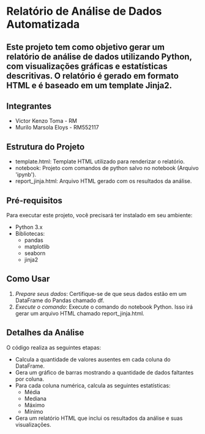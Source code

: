 # Relatório de Análise de Dados Automatizada

## Este projeto tem como objetivo gerar um relatório de análise de dados utilizando Python, com visualizações gráficas e estatísticas descritivas. O relatório é gerado em formato HTML e é baseado em um template Jinja2.

## Integrantes
- Victor Kenzo Toma - RM
- Murilo Marsola Eloys - RM552117

## Estrutura do Projeto

- template.html: Template HTML utilizado para renderizar o relatório.
- notebook: Projeto com comandos de python salvo no notebook (Arquivo 'ipynb').
- report_jinja.html: Arquivo HTML gerado com os resultados da análise.

## Pré-requisitos

Para executar este projeto, você precisará ter instalado em seu ambiente:

- Python 3.x
- Bibliotecas:
  - pandas
  - matplotlib
  - seaborn
  - jinja2

## Como Usar
1. *Prepare seus dados*: Certifique-se de que seus dados estão em um DataFrame do Pandas chamado df.
2. *Execute o comando*: Execute o comando do notebook Python. Isso irá gerar um arquivo HTML chamado report_jinja.html.

## Detalhes da Análise
O código realiza as seguintes etapas:
- Calcula a quantidade de valores ausentes em cada coluna do DataFrame.
- Gera um gráfico de barras mostrando a quantidade de dados faltantes por coluna.
- Para cada coluna numérica, calcula as seguintes estatísticas:
  - Média
  - Mediana
  - Máximo
  - Mínimo
- Gera um relatório HTML que inclui os resultados da análise e suas visualizações.
